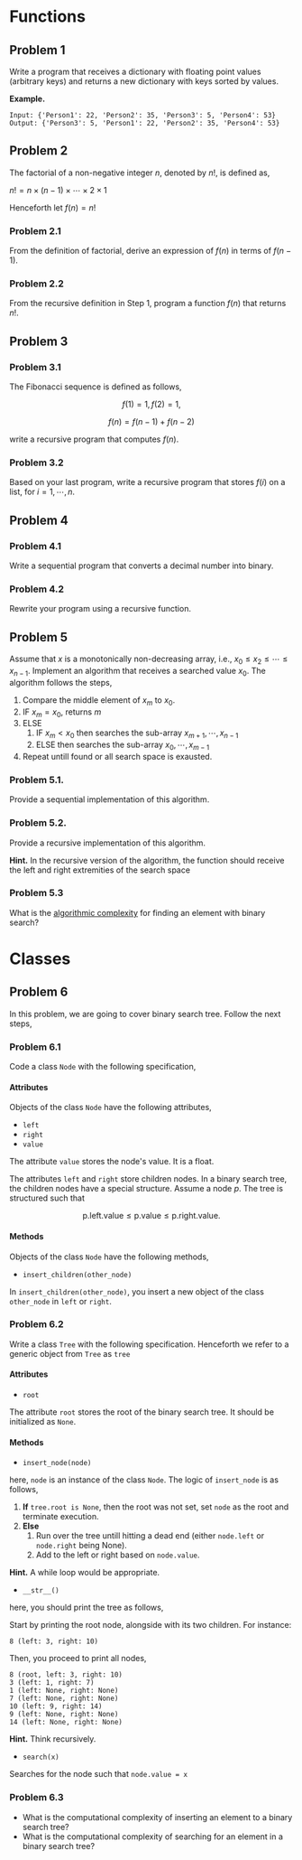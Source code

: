 # Functions

## Problem 1

Write a program that receives a dictionary with floating point values (arbitrary keys) and returns a new dictionary with keys sorted by values.

__Example.__

```
Input: {'Person1': 22, 'Person2': 35, 'Person3': 5, 'Person4': 53}
Output: {'Person3': 5, 'Person1': 22, 'Person2': 35, 'Person4': 53}
```

## Problem 2

The factorial of a non-negative integer $n$, denoted by $n!$, is defined as,

$n! = n \times (n-1) \times \cdots \times 2 \times 1$

Henceforth let $f(n) = n!$

### Problem 2.1

From the definition of factorial, derive an expression of $f(n)$ in terms of $f(n-1)$.

### Problem 2.2

From the recursive definition in Step 1, program a function $f(n)$ that returns $n!$.

## Problem 3

### Problem 3.1

The Fibonacci sequence is defined as follows,

$$f(1) = 1, f(2) = 1,$$

$$f(n) = f(n-1) + f(n-2)$$

write a recursive program that computes $f(n)$.

### Problem 3.2

Based on your last program, write a recursive program that stores $f(i)$ on a list, for $i=1,\cdots,n$.

## Problem 4

### Problem 4.1

Write a sequential program that converts a decimal number into binary.

### Problem 4.2

Rewrite your program using a recursive function.

## Problem 5

Assume that $x$ is a monotonically non-decreasing array, i.e., $x_{0} \leq x_{2} \leq \cdots \leq x_{n-1}$. Implement an algorithm that receives a searched value $x_{0}$. The algorithm follows the steps,

1. Compare the middle element of $x_{m}$ to $x_{0}$.
2. IF $x_{m} = x_{0}$, returns $m$
3. ELSE
    1. IF $x_{m} < x_{0}$ then searches the sub-array $x_{m+1}, \cdots, x_{n-1}$
    2. ELSE then searches the sub-array $x_{0},\cdots,x_{m-1}$
4. Repeat untill found or all search space is exausted.

### Problem 5.1.

Provide a sequential implementation of this algorithm.

### Problem 5.2.

Provide a recursive implementation of this algorithm.

__Hint.__ In the recursive version of the algorithm, the function should receive the left and right extremities of the search space

### Problem 5.3

What is the [algorithmic complexity](https://en.wikipedia.org/wiki/Computational_complexity_theory) for finding an element with binary search?

# Classes

## Problem 6

In this problem, we are going to cover binary search tree. Follow the next steps,

### Problem 6.1

Code a class ```Node``` with the following specification,

#### Attributes

Objects of the class ```Node``` have the following attributes,

- ````left````
- ````right````
- ````value````

The attribute ```value``` stores the node's value. It is a float.

The attributes ```left``` and ```right``` store children nodes. In a binary search tree, the children nodes have a special structure. Assume a node $p$. The tree is structured such that

$$\text{p.left.value} \leq \text{p.value} \leq \text{p.right.value}.$$

#### Methods

Objects of the class ```Node``` have the following methods,

- ```insert_children(other_node)```

In ```insert_children(other_node)```, you insert a new object of the class ```other_node``` in ```left``` or ```right```.


### Problem 6.2

Write a class ```Tree``` with the following specification. Henceforth we refer to a generic object from ```Tree``` as ```tree```

#### Attributes

- ```root```

The attribute ```root``` stores the root of the binary search tree. It should be initialized as ```None```.

#### Methods

- ```insert_node(node)```

here, ```node``` is an instance of the class ```Node```. The logic of ```insert_node``` is as follows,

1. __If__ ```tree.root is None```, then the root was not set, set ```node``` as the root and terminate execution.
2. __Else__
    1. Run over the tree untill hitting a dead end (either ```node.left``` or ```node.right``` being None).
    2. Add to the left or right based on ```node.value```.

__Hint.__ A while loop would be appropriate.

- ```__str__()```

here, you should print the tree as follows,

Start by printing the root node, alongside with its two children. For instance:

```
8 (left: 3, right: 10)
```

Then, you proceed to print all nodes,

```
8 (root, left: 3, right: 10)
3 (left: 1, right: 7)
1 (left: None, right: None)
7 (left: None, right: None)
10 (left: 9, right: 14)
9 (left: None, right: None)
14 (left: None, right: None)
```

__Hint.__ Think recursively.

- ```search(x)```

Searches for the node such that ```node.value = x```

### Problem 6.3

- What is the computational complexity of inserting an element to a binary search tree?
- What is the computational complexity of searching for an element in a binary search tree?